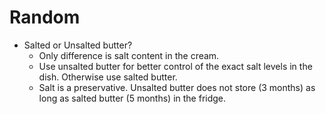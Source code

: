 # Random

* Salted or Unsalted butter?
   * Only difference is salt content in the cream.
   * Use unsalted butter for better control of the exact salt levels in the dish. Otherwise use salted butter.
   * Salt is a preservative. Unsalted butter does not store (3 months) as long as salted butter (5 months) in the fridge.